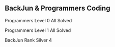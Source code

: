 ## BackJun & Programmers Coding
Programmers Level 0 All Solved
 
Programmers Level 1 All Solved

BackJun Rank Silver 4
